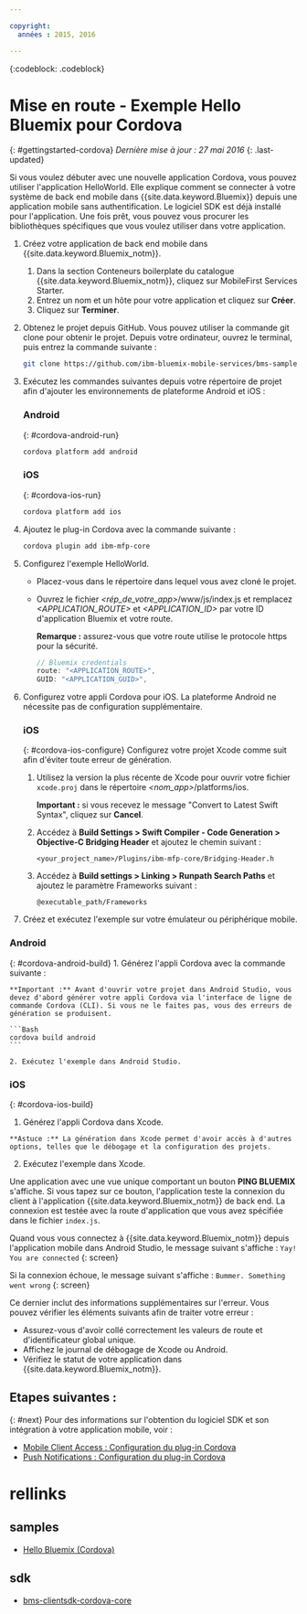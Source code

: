 ```yaml
---

copyright:
  années : 2015, 2016

---
```

<!-- Attribute definitions -->
{:codeblock: .codeblock}

# Mise en route - Exemple Hello Bluemix pour Cordova
{: #gettingstarted-cordova}
*Dernière mise à jour : 27 mai 2016*
{: .last-updated}

Si vous voulez débuter avec une nouvelle application Cordova, vous pouvez utiliser l'application HelloWorld. Elle explique comment se connecter à
votre système de back end mobile dans {{site.data.keyword.Bluemix}} depuis une application mobile sans authentification. Le logiciel SDK est déjà installé pour l'application. Une fois prêt, vous pouvez vous procurer les bibliothèques spécifiques que vous voulez utiliser dans
votre application.

1. Créez votre application de back end mobile dans {{site.data.keyword.Bluemix_notm}}.

	1. Dans la section Conteneurs boilerplate du catalogue {{site.data.keyword.Bluemix_notm}}, cliquez sur MobileFirst Services Starter.
	1. Entrez un nom et un hôte pour votre application et cliquez sur **Créer**.
	1. Cliquez sur **Terminer**.

2. Obtenez le projet depuis GitHub. Vous pouvez utiliser la commande git clone pour obtenir le projet. Depuis votre ordinateur, ouvrez le
terminal, puis entrez la commande suivante :

	```Bash
	git clone https://github.com/ibm-bluemix-mobile-services/bms-samples-cordova-helloworld
	```

3. Exécutez les commandes suivantes depuis votre répertoire de projet afin d'ajouter les environnements de plateforme Android et iOS :

	### Android
	{: #cordova-android-run}

	```Bash
	cordova platform add android
	```

	### iOS
	{: #cordova-ios-run}

	```Bash
	cordova platform add ios
	```

4. Ajoutez le plug-in Cordova avec la commande suivante :

	```Bash
	cordova plugin add ibm-mfp-core
	```

5. Configurez l'exemple HelloWorld.

	* Placez-vous dans le répertoire dans lequel vous avez cloné le projet.
	* Ouvrez le fichier *&lt;rép_de_votre_app&gt;*/www/js/index.js et remplacez *&lt;APPLICATION_ROUTE&gt;* et
*&lt;APPLICATION_ID&gt;* par votre ID d'application Bluemix et votre route.

		**Remarque :** assurez-vous que votre route utilise le protocole https pour la sécurité.

		```Javascript
		// Bluemix credentials
		route: "<APPLICATION_ROUTE>",
		GUID: "<APPLICATION_GUID>",
		```

6. Configurez votre appli Cordova pour iOS. La plateforme Android ne nécessite pas de configuration supplémentaire.

	### iOS
	{: #cordova-ios-configure}
  Configurez votre projet Xcode comme suit afin d'éviter toute erreur de génération.

	1. Utilisez la version la plus récente de Xcode pour ouvrir votre fichier `xcode.proj` dans le répertoire *&lt;nom_app&gt;*/platforms/ios.

		**Important :** si vous recevez le message "Convert to Latest Swift Syntax", cliquez sur **Cancel**.

	2. Accédez à **Build Settings > Swift Compiler - Code Generation > Objective-C Bridging Header** et ajoutez le chemin suivant :

		```
		<your_project_name>/Plugins/ibm-mfp-core/Bridging-Header.h
		```

	3. Accédez à **Build settings > Linking > Runpath Search Paths** et ajoutez le paramètre Frameworks suivant :

		```
		@executable_path/Frameworks
		```

7. Créez et exécutez l'exemple sur votre émulateur ou périphérique mobile.

  ### Android
  {: #cordova-android-build}
	1. Générez l'appli Cordova avec la commande suivante :

    **Important :** Avant d'ouvrir votre projet dans Android Studio, vous devez d'abord générer votre appli Cordova via l'interface de ligne de commande Cordova (CLI). Si vous ne le faites pas, vous des erreurs de génération se produisent.

	```Bash
	cordova build android
	```

	2. Exécutez l'exemple dans Android Studio.

  ### iOS
  {: #cordova-ios-build}
  1. Générez l'appli Cordova dans Xcode.

    **Astuce :** La génération dans Xcode permet d'avoir accès à d'autres options, telles que le débogage et la configuration des projets.

  2. Exécutez l'exemple dans Xcode.

Une application avec une vue unique comportant un bouton **PING BLUEMIX** s'affiche. Si vous tapez sur ce bouton, l'application teste
la connexion du client à l'application {{site.data.keyword.Bluemix_notm}} de back end. La connexion est testée avec la route d'application que
vous avez spécifiée dans le fichier `index.js`.

<!--
![Hello World application successfully connected to Bluemix](images/yayconnected.jpg "Figure 1. Hello World application successfully connected to Bluemix")
-->

  Quand vous vous connectez à {{site.data.keyword.Bluemix_notm}} depuis l'application mobile dans Android Studio, le message suivant s'affiche :
  `Yay! You are connected`
  {: screen}


<!--![Hello World application not connected to Bluemix](images/bummer_android.jpg "Figure 2. Hello World application not connected to Bluemix")-->

Si la connexion échoue, le message suivant s'affiche : `Bummer. Something went wrong`
  {: screen}

Ce dernier inclut des informations supplémentaires sur l'erreur. Vous pouvez vérifier les éléments suivants afin de traiter votre erreur :

- Assurez-vous d'avoir collé correctement les valeurs de route et d'identificateur global unique.
- Affichez le journal de débogage de Xcode ou Android.
- Vérifiez le statut de votre application dans {{site.data.keyword.Bluemix_notm}}.

## Etapes suivantes :
{: #next}
Pour des informations sur l'obtention du logiciel SDK et son intégration à votre application mobile, voir :
* [Mobile Client Access : Configuration du plug-in Cordova](../../services/mobileaccess/getting-started-cordova.html)
* [Push Notifications : Configuration du plug-in Cordova](../../services/mobilepush/enablepush_cordova.html#setup_sdk_cordova)

# rellinks

## samples
   * [Hello Bluemix (Cordova)](https://github.com/ibm-bluemix-mobile-services/bms-samples-cordova-helloworld)

## sdk
   * [bms-clientsdk-cordova-core](https://github.com/ibm-bluemix-mobile-services/bms-clientsdk-cordova-plugin-core)

<!--## api
   * [Core API](https://www.{DomainName}/docs/api/content/api/mobilefirst/cordova/core-api-doc/overview-summary.html)
-->
